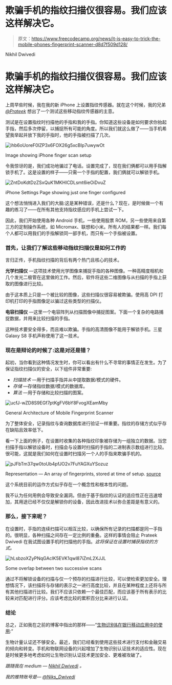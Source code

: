 # 欺骗手机的指纹扫描仪很容易。我们应该这样解决它。

> 原文：<https://www.freecodecamp.org/news/it-is-easy-to-trick-the-mobile-phones-fingerprint-scanner-d8d7f509d128/>

Nikhil Dwivedi

# 欺骗手机的指纹扫描仪很容易。我们应该这样解决它。

上周早些时候，我在我的新 iPhone 上设置指纹传感器。就在这个时候，我的兄弟 [*@Prateek*](https://twitter.com/prateekdwv) 想出了一个测试这些移动指纹传感器的主意。

测试是在设置指纹时扫描他的手指和我的手指。你知道这些设备是如何要求你抬起手指，然后多次停留，以捕捉所有可能的角度。所以我们就这么做了——当手机希望我举起并放下我的手指时，他的手指被扫描了几次。

![ihb6oUoreF0lZP3x6FOX26g5xcBIp7uwywOt](img/a4bcfb1b25ebb602b2f6fb3c5adfbc3f.png)

Image showing iPhone finger scan setup

令我惊讶的是，我们成功地骗过了电话。设置完成了，现在我们俩都可以用手指解锁手机了。这是设置的样子——只需一个手指的配置，我们俩就可以解锁手机。

![ZntDoKdtDzZSxQuK1MKHICDLsmt6ieOiDvuZ](img/64f30a62c10a66aac2fcb1f75e0c0261.png)

iPhone Settings Page showing just one finger configured

这个想法悄悄进入我们的大脑:这是某种错误，还是什么？现在，是时候做一个有趣的练习了——在所有其他支持指纹感应的手机上尝试一下。

因此，我们开始使用各种 Android 手机，一些使用股票 ROM，另一些使用来自第三方的定制操作系统，如 Micromax、联想和小米。所有人的结果都一样。我们每个人都可以用我们的手指解锁同一部手机，而只有一个手指被设置。

### 首先，让我们了解这些移动指纹扫描仪是如何工作的

言归正传，手机指纹扫描的背后有两个热门且核心的技术。

**光学扫描仪** —这项技术使用光学图像来捕捉手指的各种图像。一种高精度相机和几个发光二极管在这里做的工作。然后，软件将这些二维图像与从扫描的手指上获取的图像进行比较。

由于这本质上只是一个被比较的图像，这些扫描仪很容易被欺骗。使用高 DPI 打印机打印的手指图像足以骗过这些类型的扫描仪。

**电容扫描仪** —这里一个电容阵列从扫描图像中捕捉图案。下面一个复杂的电路捕捉数据，并用来比较扫描的手指。

这种技术要安全得多，而且难以欺骗。手指的高清图像不能用于解锁手机。三星 Galaxy S8 手机声称使用了这一技术。

### 现在是辩论的时候了:这是对还是错？

起初，当你看到这种情况发生时，你可以看出有什么不寻常的事情正在发生。为了保证指纹扫描仪的安全，以下组件非常重要:

*   *扫描技术* —用于扫描手指并从中提取数据/模式的硬件。
*   *存储* —存储指纹数据/模式的数据库。
*   *算法* —用于存储和比较扫描的图案。

![ucfJ-wZD8S9EGf7ptKgFV6bY8FvogXEamMby](img/0d0d267e02705936efcd189ef82ac298.png)

General Architecture of Mobile Fingerprint Scanner

为了整体安全，记录指纹与查询数据库进行验证一样重要。指纹的存储方式似乎存在缺陷且效率低下。

看一下上面的例子，在设置时收集的各种指纹印象被存储为一组独立的数据。当您扫描手指以解锁设备时，扫描会与设置时扫描的手指的二进制表示数组进行比较。很可能，这就是我们如何在设置时扫描另一个人的手指来欺骗手机的。

![pJFbTm37qw0toUb4pfJO2v7FuYAGXuYSozuz](img/3245aaa991a85ca53685d18fa971e66b.png)

Representation — An array of fingerprints, stored at time of setup. [source](http://www.mdpi.com/1424-8220/10/5/4206/htm)

这个系统目前的运作方式似乎存在一个概念性和根本性的问题。

我不认为任何用例会导致安全漏洞。但由于基于指纹的认证的适应性正在迅速增加，其用途已经不仅仅是解锁你的设备，因此改进技术以弥合差距是有意义的。

### 那么，接下来呢？

在设置时，手指的连续扫描可以相互比较，以确保所有记录的扫描都是同一手指的。很明显，各种扫描之间存在一定比例的重叠。这样的事情会阻止 Prateek Dwivedi 在我试图设置手机时扫描他的手指。*这将保证在设置时捕获指纹的方式。*

![hLsbzoXZyPNqGAclK5EVK1qwl87iZmL2XJJL](img/441491a3d935f74592f30723a8ea89bf.png)

Some overlap between two successive scans

通过不将解锁设备的扫描与仅一个预存的扫描进行比较，可以使检索更加安全。理想情况下，该扫描将与存储的表示之一进行高度比较，并且在某种程度上还将与所有其他扫描进行比较。我们不应该只依赖一个最佳匹配，而应该基于所有表示的比较来对匹配进行评分。应该考虑比较的累积百分比来进行认证。

### 结论

总之，正如我在之前的博客中指出的那样——“[生物识别&在银行移动应用中的使用](https://medium.com/@niks.dwivedi/biometric-identification-usage-in-finance-mobile-applications-11b15c8d0b88):”

生物计量认证还不够安全。最近，我们已经看到使用这些技术进行支付和金融交易的倾向和转变。手机和物联网设备的兴起增加了生物识别认证技术的适应性。现在是时候更多地考虑如何让生物识别认证技术更加安全、更难被攻破了。

*跟随我在 medium — [Nikhil Dwivedi](https://www.freecodecamp.org/news/it-is-easy-to-trick-the-mobile-phones-fingerprint-scanner-d8d7f509d128/undefined) 。*

*我的推特账号是— [@Niks_Dwivedi](https://twitter.com/Niks_Dwivedi)*